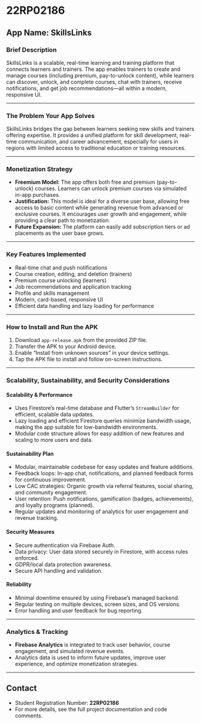 # 22RP02186

## App Name: SkillsLinks

### Brief Description
SkillsLinks is a scalable, real-time learning and training platform that connects learners and trainers. The app enables trainers to create and manage courses (including premium, pay-to-unlock content), while learners can discover, unlock, and complete courses, chat with trainers, receive notifications, and get job recommendations—all within a modern, responsive UI.

---

### The Problem Your App Solves
SkillsLinks bridges the gap between learners seeking new skills and trainers offering expertise. It provides a unified platform for skill development, real-time communication, and career advancement, especially for users in regions with limited access to traditional education or training resources.

---

### Monetization Strategy
- **Freemium Model:** The app offers both free and premium (pay-to-unlock) courses. Learners can unlock premium courses via simulated in-app purchases.
- **Justification:** This model is ideal for a diverse user base, allowing free access to basic content while generating revenue from advanced or exclusive courses. It encourages user growth and engagement, while providing a clear path to monetization.
- **Future Expansion:** The platform can easily add subscription tiers or ad placements as the user base grows.

---

### Key Features Implemented
- Real-time chat and push notifications
- Course creation, editing, and deletion (trainers)
- Premium course unlocking (learners)
- Job recommendations and application tracking
- Profile and skills management
- Modern, card-based, responsive UI
- Efficient data handling and lazy loading for performance

---

### How to Install and Run the APK
1. Download `app-release.apk` from the provided ZIP file.
2. Transfer the APK to your Android device.
3. Enable “Install from unknown sources” in your device settings.
4. Tap the APK file to install and follow on-screen instructions.

---

### Scalability, Sustainability, and Security Considerations

#### **Scalability & Performance**
- Uses Firestore’s real-time database and Flutter’s `StreamBuilder` for efficient, scalable data updates.
- Lazy loading and efficient Firestore queries minimize bandwidth usage, making the app suitable for low-bandwidth environments.
- Modular code structure allows for easy addition of new features and scaling to more users and data.

#### **Sustainability Plan**
- Modular, maintainable codebase for easy updates and feature additions.
- Feedback loops: In-app chat, notifications, and planned feedback forms for continuous improvement.
- Low CAC strategies: Organic growth via referral features, social sharing, and community engagement.
- User retention: Push notifications, gamification (badges, achievements), and loyalty programs (planned).
- Regular updates and monitoring of analytics for user engagement and revenue tracking.

#### **Security Measures**
- Secure authentication via Firebase Auth.
- Data privacy: User data stored securely in Firestore, with access rules enforced.
- GDPR/local data protection awareness.
- Secure API handling and validation.

#### **Reliability**
- Minimal downtime ensured by using Firebase’s managed backend.
- Regular testing on multiple devices, screen sizes, and OS versions.
- Error handling and user feedback for bug reporting.

---

### Analytics & Tracking
- **Firebase Analytics** is integrated to track user behavior, course engagement, and simulated revenue events.
- Analytics data is used to inform future updates, improve user experience, and optimize monetization strategies.

---

## Contact
- Student Registration Number: **22RP02186**
- For more details, see the full project documentation and code comments. 